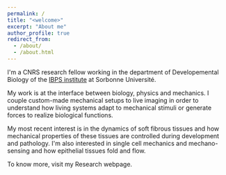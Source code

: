 ```yaml
---
permalink: /
title: "<welcome>"
excerpt: "About me"
author_profile: true
redirect_from: 
  - /about/
  - /about.html
---
```

  
I'm a CNRS research fellow working in the department of Developemental Biology of the [IBPS institute](https://www.ibps.sorbonne-universite.fr/en) at Sorbonne Université. 

My work is at the interface between biology, physics and mechanics. I couple custom-made mechanical setups to live imaging in order to understand how living systems adapt to mechanical stimuli or generate forces to realize biological functions. 

My most recent interest is in the dynamics of soft fibrous tissues and how mechanical properties of these tissues are controlled during development and pathology. I'm also interested in single cell mechanics and mechano-sensing and how epithelial tissues fold and flow. 

To know more, visit my Research webpage. 



